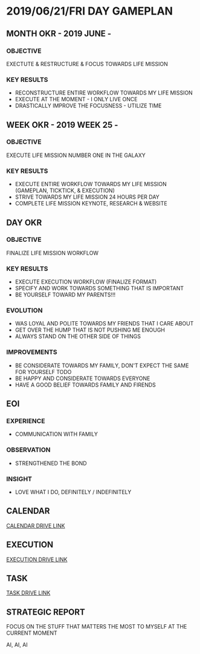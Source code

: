 # 2019/06/21/FRI DAY GAMEPLAN

## MONTH OKR - 2019 JUNE -

### OBJECTIVE

EXECTUTE & RESTRUCTURE & FOCUS TOWARDS LIFE MISSION

### KEY RESULTS

- RECONSTRUCTURE ENTIRE WORKFLOW TOWARDS MY LIFE MISSION
- EXECUTE AT THE MOMENT - I ONLY LIVE ONCE
- DRASTICALLY IMPROVE THE FOCUSNESS - UTILIZE TIME

## WEEK OKR - 2019 WEEK 25 -

### OBJECTIVE

EXECUTE LIFE MISSION NUMBER ONE IN THE GALAXY

### KEY RESULTS

- EXECUTE ENTIRE WORKFLOW TOWARDS MY LIFE MISSION (GAMEPLAN, TICKTICK, & EXECUTION)
- STRIVE TOWARDS MY LIFE MISSION 24 HOURS PER DAY
- COMPLETE LIFE MISSION KEYNOTE, RESEARCH & WEBSITE

## DAY OKR

### OBJECTIVE

FINALIZE LIFE MISSION WORKFLOW

### KEY RESULTS

- EXECUTE EXECUTION WORKFLOW (FINALIZE FORMAT)
- SPECIFY AND WORK TOWARDS SOMETHING THAT IS IMPORTANT
- BE YOURSELF TOWARD MY PARENTS!!!

### EVOLUTION

- WAS LOYAL AND POLITE TOWARDS MY FRIENDS THAT I CARE ABOUT
- GET OVER THE HUMP THAT IS NOT PUSHING ME ENOUGH
- ALWAYS STAND ON THE OTHER SIDE OF THINGS

### IMPROVEMENTS

- BE CONSIDERATE TOWARDS MY FAMILY, DON'T EXPECT THE SAME FOR YOURSELF TODO
- BE HAPPY AND CONSIDERATE TOWARDS EVERYONE
- HAVE A GOOD BELIEF TOWARDS FAMILY AND FIRENDS

## EOI

### EXPERIENCE

- COMMUNICATION WITH FAMILY

### OBSERVATION

- STRENGTHENED THE BOND

### INSIGHT

- LOVE WHAT I DO, DEFINITELY / INDEFINITELY

## CALENDAR

[CALENDAR DRIVE LINK](https://drive.google.com/open?id=1FqixaRVNGR6cjyRr6Xgm2bKPpcG6bjPx)

## EXECUTION

[EXECUTION DRIVE LINK](https://drive.google.com/open?id=1gEGlGwOUcVeKLIHLHL6FbLOa4d4XjM58XKu_tloTF3U)

## TASK

[TASK DRIVE LINK](https://drive.google.com/open?id=1bJmmIrW-mlyUZxCcR8vQTVqpgr_jwQub)

## STRATEGIC REPORT

FOCUS ON THE STUFF THAT MATTERS THE MOST TO MYSELF AT THE CURRENT MOMENT

AI, AI, AI
